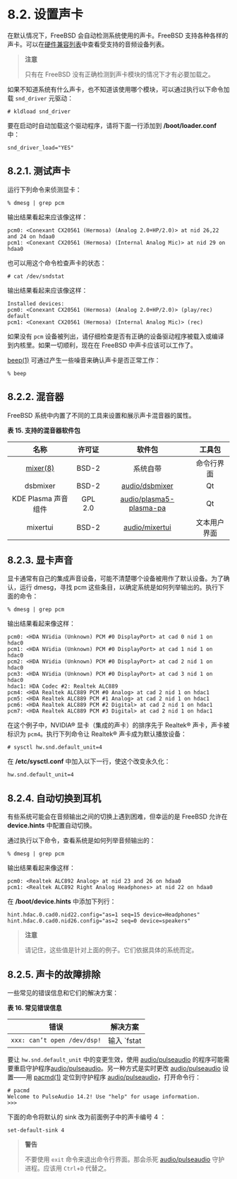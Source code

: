 # 8.2. 设置声卡

在默认情况下，FreeBSD 会自动检测系统使用的声卡。FreeBSD 支持各种各样的声卡。可以在[硬件兼容列表](https://www.freebsd.org/releases/12.0R/hardware/)中查看受支持的音频设备列表。

> **注意**
> 
> 只有在 FreeBSD 没有正确检测到声卡模块的情况下才有必要加载之。

如果不知道系统有什么声卡，也不知道该使用哪个模块，可以通过执行以下命令加载 `snd_driver` 元驱动：

```
# kldload snd_driver
```

要在启动时自动加载这个驱动程序，请将下面一行添加到 **/boot/loader.conf** 中：

```
snd_driver_load="YES"
```

## 8.2.1. 测试声卡

运行下列命令来侦测显卡：

```
% dmesg | grep pcm
```

输出结果看起来应该像这样：

```
pcm0: <Conexant CX20561 (Hermosa) (Analog 2.0+HP/2.0)> at nid 26,22 and 24 on hdaa0
pcm1: <Conexant CX20561 (Hermosa) (Internal Analog Mic)> at nid 29 on hdaa0
```

也可以用这个命令检查声卡的状态：

```
# cat /dev/sndstat
```

输出结果看起来应该像这样：

```
Installed devices:
pcm0: <Conexant CX20561 (Hermosa) (Analog 2.0+HP/2.0)> (play/rec) default
pcm1: <Conexant CX20561 (Hermosa) (Internal Analog Mic)> (rec)
```

如果没有 `pcm` 设备被列出，请仔细检查是否有正确的设备驱动程序被载入或编译到内核里。如果一切顺利，现在在 FreeBSD 中声卡应该可以工作了。

[beep(1)](https://man.freebsd.org/cgi/man.cgi?query=beep&sektion=1&format=html) 可通过产生一些噪音来确认声卡是否正常工作：

```
% beep
```

## 8.2.2. 混音器

FreeBSD 系统中内置了不同的工具来设置和展示声卡混音器的属性。

**表 15. 支持的混音器软件包**

| 名称 | 许可证 | 软件包 | 工具包 |
| :-: | :-: | :-: | :-: |
| [mixer(8)](https://man.freebsd.org/cgi/man.cgi?query=mixer&sektion=8&format=html) | BSD-2 | 系统自带 | 命令行界面 |
| dsbmixer | BSD-2 | [audio/dsbmixer](https://cgit.freebsd.org/ports/tree/audio/dsbmixer/) | Qt |
| KDE Plasma 声音组件 | GPL 2.0 | [audio/plasma5-plasma-pa](https://cgit.freebsd.org/ports/tree/audio/plasma5-plasma-pa/) | Qt |
| mixertui | BSD-2 | [audio/mixertui](https://cgit.freebsd.org/ports/tree/audio/mixertui/) | 文本用户界面 |

## 8.2.3. 显卡声音

显卡通常有自己的集成声音设备，可能不清楚哪个设备被用作了默认设备。为了确认，运行 dmesg，寻找 pcm 这些条目，以确定系统是如何列举输出的。执行下面的命令：

```
% dmesg | grep pcm
```

输出结果看起来像这样：

```
pcm0: <HDA NVidia (Unknown) PCM #0 DisplayPort> at cad 0 nid 1 on hdac0
pcm1: <HDA NVidia (Unknown) PCM #0 DisplayPort> at cad 1 nid 1 on hdac0
pcm2: <HDA NVidia (Unknown) PCM #0 DisplayPort> at cad 2 nid 1 on hdac0
pcm3: <HDA NVidia (Unknown) PCM #0 DisplayPort> at cad 3 nid 1 on hdac0
hdac1: HDA Codec #2: Realtek ALC889
pcm4: <HDA Realtek ALC889 PCM #0 Analog> at cad 2 nid 1 on hdac1
pcm5: <HDA Realtek ALC889 PCM #1 Analog> at cad 2 nid 1 on hdac1
pcm6: <HDA Realtek ALC889 PCM #2 Digital> at cad 2 nid 1 on hdac1
pcm7: <HDA Realtek ALC889 PCM #3 Digital> at cad 2 nid 1 on hdac1
```

在这个例子中，NVIDIA® 显卡（集成的声卡）的排序先于 Realtek® 声卡，声卡被标识为 `pcm4`。执行下列命令让 Realtek® 声卡成为默认播放设备：

```
# sysctl hw.snd.default_unit=4
```

在 **/etc/sysctl.conf** 中加入以下一行，使这个改变永久化：

```
hw.snd.default_unit=4
```

## 8.2.4. 自动切换到耳机

有些系统可能会在音频输出之间的切换上遇到困难，但幸运的是 FreeBSD 允许在 **device.hints** 中配置自动切换。

通过执行以下命令，查看系统是如何列举音频输出的：

```
% dmesg | grep pcm
```

输出结果看起来像这样：

```
pcm0: <Realtek ALC892 Analog> at nid 23 and 26 on hdaa0
pcm1: <Realtek ALC892 Right Analog Headphones> at nid 22 on hdaa0
```

在 **/boot/device.hints** 中添加下列行：

```
hint.hdac.0.cad0.nid22.config="as=1 seq=15 device=Headphones"
hint.hdac.0.cad0.nid26.config="as=2 seq=0 device=speakers"
```

> **注意**
> 
> 请记住，这些值是针对上面的例子。它们依据具体的系统而定。

## 8.2.5. 声卡的故障排除

一些常见的错误信息和它们的解决方案：

**表 16. 常见错误信息**

|                     错误                     |                                    解决方案                                   |
| :----------------------------------------: | :-----------------------------------------------------------------------: |
|         `xxx: can’t open /dev/dsp!`        | 输入 `fstat | grep dsp` 来检查是否有其他的应用程序在打开设备。值得注意的是 esound 和 KDE 的声音支持常常会出现问题。|

要让 `hw.snd.default_unit` 中的变更生效，使用 [audio/pulseaudio](https://cgit.freebsd.org/ports/tree/audio/pulseaudio/) 的程序可能需要重启守护程序[audio/pulseaudio](https://cgit.freebsd.org/ports/tree/audio/pulseaudio/)。另一种方式是实时更改 [audio/pulseaudio](https://cgit.freebsd.org/ports/tree/audio/pulseaudio/) 设置——用 [pacmd(1)](https://man.freebsd.org/cgi/man.cgi?query=pacmd&sektion=1&format=html) 定位到守护程序 [audio/pulseaudio](https://cgit.freebsd.org/ports/tree/audio/pulseaudio/)，打开命令行：

```
# pacmd
Welcome to PulseAudio 14.2! Use "help" for usage information.
>>>
```

下面的命令将默认的 sink 改为前面例子中的声卡编号 4 ：

```
set-default-sink 4
```

> **警告**
>
> 不要使用 `exit` 命令来退出命令行界面。那会杀死 [audio/pulseaudio](https://cgit.freebsd.org/ports/tree/audio/pulseaudio/) 守护进程。应该用 `Ctrl`+`D` 代替之。
